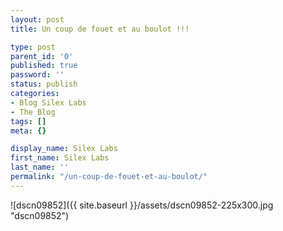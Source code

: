 ```yaml
---
layout: post
title: Un coup de fouet et au boulot !!!

type: post
parent_id: '0'
published: true
password: ''
status: publish
categories:
- Blog Silex Labs
- The Blog
tags: []
meta: {}

display_name: Silex Labs
first_name: Silex Labs
last_name: ''
permalink: "/un-coup-de-fouet-et-au-boulot/"
---
```


![dscn09852]({{ site.baseurl }}/assets/dscn09852-225x300.jpg "dscn09852")